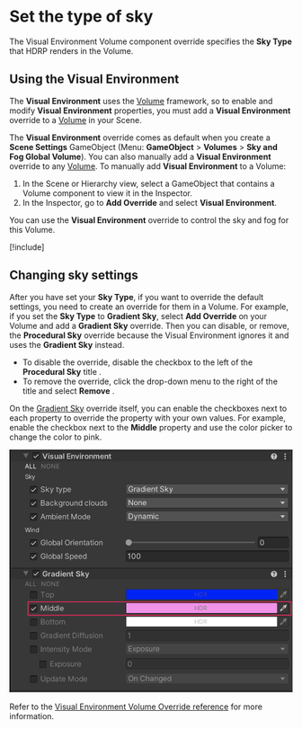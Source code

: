 # Set the type of sky

The Visual Environment Volume component override specifies the **Sky Type** that HDRP renders in the Volume.

## Using the Visual Environment

The **Visual Environment** uses the [Volume](understand-volumes.md) framework, so to enable and modify **Visual Environment** properties, you must add a **Visual Environment** override to a [Volume](understand-volumes.md) in your Scene.

The **Visual Environment** override comes as default when you create a **Scene Settings** GameObject (Menu: **GameObject** > **Volumes** > **Sky and Fog Global Volume**). You can also manually add a **Visual Environment** override to any [Volume](understand-volumes.md). To manually add **Visual Environment** to a Volume:

1. In the Scene or Hierarchy view, select a GameObject that contains a Volume component to view it in the Inspector.
2. In the Inspector, go to **Add Override** and select **Visual Environment**.

You can use the **Visual Environment** override to control the sky and fog for this Volume.

[!include[](snippets/volume-override-api.md)]

## Changing sky settings

After you have set your **Sky Type**, if you want to override the default settings, you need to create an override for them in a Volume. For example, if you set the **Sky Type** to **Gradient Sky**, select **Add Override** on your Volume and add a **Gradient Sky** override. Then you can disable, or remove, the **Procedural Sky** override because the Visual Environment ignores it and uses the **Gradient Sky** instead.

* To disable the override, disable the checkbox to the left of the **Procedural Sky** title .
* To remove the override, click the drop-down menu to the right of the title and select **Remove** .

On the [Gradient Sky](gradient-sky-volume-override-reference.md) override itself, you can enable the checkboxes next to each property to override the property with your own values. For example, enable the checkbox next to the **Middle** property and use the color picker to change the color to pink.

![The Gradient Sky override with the Middle property highlighted.](Images/Override-VisualEnvironment2.png)

Refer to the [Visual Environment Volume Override reference](visual-environment-volume-override-reference.md) for more information.